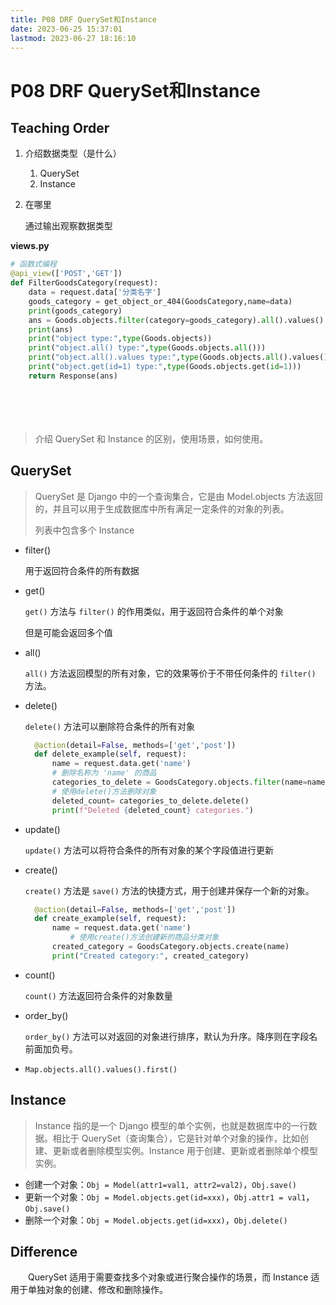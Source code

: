 ```yaml
---
title: P08 DRF QuerySet和Instance  
date: 2023-06-25 15:37:01  
lastmod: 2023-06-27 18:16:10  
---
```


# P08 DRF QuerySet和Instance

## Teaching Order

1. 介绍数据类型（是什么）

   1. QuerySet
   2. Instance
2. 在哪里

   通过输出观察数据类型

**views.py**

   ```python
   # 函数式编程
   @api_view(['POST','GET'])
   def FilterGoodsCategory(request):
       data = request.data['分类名字']
       goods_category = get_object_or_404(GoodsCategory,name=data)
       print(goods_category)
       ans = Goods.objects.filter(category=goods_category).all().values()
       print(ans)
       print("object type:",type(Goods.objects))
       print("object.all() type:",type(Goods.objects.all()))
       print("object.all().values type:",type(Goods.objects.all().values()))
       print("object.get(id=1) type:",type(Goods.objects.get(id=1)))
       return Response(ans)
   ```

　　‍

　　‍

> 介绍 QuerySet 和 Instance 的区别，使用场景，如何使用。

## **QuerySet**

> QuerySet 是 Django 中的一个查询集合，它是由 Model.objects 方法返回的，并且可以用于生成数据库中所有满足一定条件的对象的列表。
>
> 列表中包含多个 Instance

* filter()

  用于返回符合条件的所有数据
* get()

  `get()` 方法与 `filter()` 的作用类似，用于返回符合条件的单个对象

  但是可能会返回多个值
* all()

  `all()` 方法返回模型的所有对象，它的效果等价于不带任何条件的 `filter()` 方法。
* delete()

  `delete()` 方法可以删除符合条件的所有对象  

  ```python
    @action(detail=False, methods=['get','post'])
    def delete_example(self, request):
        name = request.data.get('name')
        # 删除名称为 'name' 的商品
        categories_to_delete = GoodsCategory.objects.filter(name=name)
        # 使用delete()方法删除对象
        deleted_count= categories_to_delete.delete()
        print(f"Deleted {deleted_count} categories.")      
  ```

* update()

  `update()` 方法可以将符合条件的所有对象的某个字段值进行更新
* create()

  `create()` 方法是 `save()` 方法的快捷方式，用于创建并保存一个新的对象。  

  ```python
    @action(detail=False, methods=['get','post'])
    def create_example(self, request):
        name = request.data.get('name')
            # 使用create()方法创建新的商品分类对象
        created_category = GoodsCategory.objects.create(name)
        print("Created category:", created_category)   
  ```

* count()

  `count()` 方法返回符合条件的对象数量
* order_by()

  `order_by()` 方法可以对返回的对象进行排序，默认为升序。降序则在字段名前面加负号。
* `Map.objects.all().values().first()`

## Instance

> Instance 指的是一个 Django 模型的单个实例，也就是数据库中的一行数据。相比于 QuerySet（查询集合），它是针对单个对象的操作，比如创建、更新或者删除模型实例。Instance 用于创建、更新或者删除单个模型实例。

* 创建一个对象：`Obj = Model(attr1=val1, attr2=val2)`，`Obj.save()`
* 更新一个对象：`Obj = Model.objects.get(id=xxx)`，`Obj.attr1 = val1`，`Obj.save()`
* 删除一个对象：`Obj = Model.objects.get(id=xxx)`，`Obj.delete()`

## Difference

　　QuerySet 适用于需要查找多个对象或进行聚合操作的场景，而 Instance 适用于单独对象的创建、修改和删除操作。

　　‍
